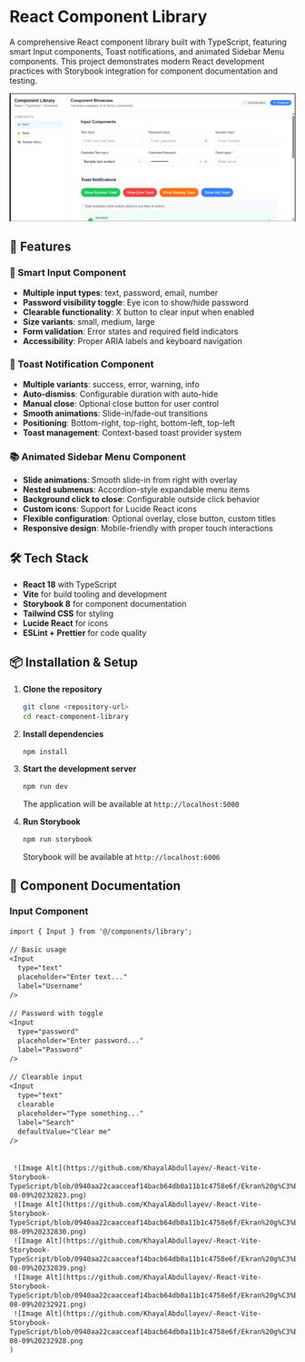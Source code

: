 # React Component Library

A comprehensive React component library built with TypeScript, featuring smart Input components, Toast notifications, and animated Sidebar Menu components. This project demonstrates modern React development practices with Storybook integration for component documentation and testing.

 ![Image Alt](https://github.com/KhayalAbdullayev/-React-Vite-Storybook-TypeScript/blob/c670797d68059eee56efaa59cbdbb29df510a19c/Ekran%20g%C3%B6r%C3%BCnt%C3%BCs%C3%BC%202025-08-09%20232805.png)

## 🚀 Features

### 📝 Smart Input Component
- **Multiple input types**: text, password, email, number
- **Password visibility toggle**: Eye icon to show/hide password
- **Clearable functionality**: X button to clear input when enabled
- **Size variants**: small, medium, large
- **Form validation**: Error states and required field indicators
- **Accessibility**: Proper ARIA labels and keyboard navigation

### 🔔 Toast Notification Component  
- **Multiple variants**: success, error, warning, info
- **Auto-dismiss**: Configurable duration with auto-hide
- **Manual close**: Optional close button for user control
- **Smooth animations**: Slide-in/fade-out transitions
- **Positioning**: Bottom-right, top-right, bottom-left, top-left
- **Toast management**: Context-based toast provider system

### 📚 Animated Sidebar Menu Component
- **Slide animations**: Smooth slide-in from right with overlay
- **Nested submenus**: Accordion-style expandable menu items
- **Background click to close**: Configurable outside click behavior  
- **Custom icons**: Support for Lucide React icons
- **Flexible configuration**: Optional overlay, close button, custom titles
- **Responsive design**: Mobile-friendly with proper touch interactions

## 🛠️ Tech Stack

- **React 18** with TypeScript
- **Vite** for build tooling and development
- **Storybook 8** for component documentation
- **Tailwind CSS** for styling
- **Lucide React** for icons
- **ESLint + Prettier** for code quality

## 📦 Installation & Setup

1. **Clone the repository**
   ```bash
   git clone <repository-url>
   cd react-component-library
   ```

2. **Install dependencies**
   ```bash
   npm install
   ```

3. **Start the development server**
   ```bash
   npm run dev
   ```
   The application will be available at `http://localhost:5000`

4. **Run Storybook**
   ```bash
   npm run storybook
   ```
   Storybook will be available at `http://localhost:6006`

## 📖 Component Documentation

### Input Component

```tsx
import { Input } from '@/components/library';

// Basic usage
<Input 
  type="text" 
  placeholder="Enter text..." 
  label="Username"
/>

// Password with toggle
<Input 
  type="password" 
  placeholder="Enter password..." 
  label="Password"
/>

// Clearable input
<Input 
  type="text" 
  clearable 
  placeholder="Type something..." 
  label="Search"
  defaultValue="Clear me"
/>


 ![Image Alt](https://github.com/KhayalAbdullayev/-React-Vite-Storybook-TypeScript/blob/0940aa22caacceaf14bacb64db0a11b1c4758e6f/Ekran%20g%C3%B6r%C3%BCnt%C3%BCs%C3%BC%202025-08-09%20232823.png)
 ![Image Alt](https://github.com/KhayalAbdullayev/-React-Vite-Storybook-TypeScript/blob/0940aa22caacceaf14bacb64db0a11b1c4758e6f/Ekran%20g%C3%B6r%C3%BCnt%C3%BCs%C3%BC%202025-08-09%20232830.png)
 ![Image Alt](https://github.com/KhayalAbdullayev/-React-Vite-Storybook-TypeScript/blob/0940aa22caacceaf14bacb64db0a11b1c4758e6f/Ekran%20g%C3%B6r%C3%BCnt%C3%BCs%C3%BC%202025-08-09%20232839.png)
 ![Image Alt](https://github.com/KhayalAbdullayev/-React-Vite-Storybook-TypeScript/blob/0940aa22caacceaf14bacb64db0a11b1c4758e6f/Ekran%20g%C3%B6r%C3%BCnt%C3%BCs%C3%BC%202025-08-09%20232921.png)
 ![Image Alt](https://github.com/KhayalAbdullayev/-React-Vite-Storybook-TypeScript/blob/0940aa22caacceaf14bacb64db0a11b1c4758e6f/Ekran%20g%C3%B6r%C3%BCnt%C3%BCs%C3%BC%202025-08-09%20232928.png
)



